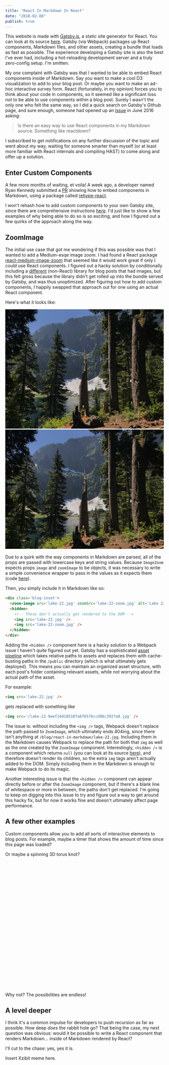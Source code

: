 ```yaml
---
title: "React In Markdown In React"
date: "2018-02-08"
publish: true
---
```


<section class="blog-section">

This website is made with <a href="https://www.gatsbyjs.org/" target="_blank">Gatsby.js</a>, a static site generator for React. You can look at its source <a href="https://github.com/prichey/prestonrichey.com" target="_blank">here</a>. Gatsby (via Webpack) packages up React components, Markdown files, and other assets, creating a bundle that loads as fast as possible. The experience developing a Gatsby site is also the best I've ever had, including a hot-reloading development server and a truly zero-config setup. I'm smitten.

My <em>one</em> complaint with Gatsby was that I wanted to be able to embed React components inside of Markdown. Say you want to make a cool D3 visualization to add to your blog post. Or maybe you want to make an ad-hoc interactive survey form. React (fortunately, in my opinion) forces you to think about your code in components, so it seemed like a significant loss <em>not</em> to be able to use components within a blog post. Surely I wasn't the only one who felt the same way, so I did a quick search on Gatsby's Github page, and sure enough, someone had opened up an <a href="https://github.com/gatsbyjs/gatsby/issues/312" target="_blank">issue</a> in June 2016 asking:

> Is there an easy way to use React components in my Markdown source. Something like reactdown?

I subscribed to get notifications on any further discussion of the topic and went about my way, waiting for someone smarter than myself (or at least more familiar with React internals and compiling HAST) to come along and offer up a solution.

</section>

<section class="blog-section">

## Enter Custom Components

A few more months of waiting, et voila! A week ago, a developer named Ryan Kennedy submitted a <a href="https://github.com/gatsbyjs/gatsby/pull/3732" target="_blank">PR</a> showing how to embed components in Markdown, using a package called <a href="https://github.com/rhysd/rehype-react" target="_blank">rehype-react</a>.

I won't rehash how to add custom components to your own Gatsby site, since there are comprehensive instructions <a href="https://using-remark.gatsbyjs.org/custom-components/" target="_blank">here</a>. I'd just like to show a few examples of why being able to do so is so exciting, and how I figured out a few quirks of the approach along the way.

</section>

<section class="blog-section">

## ZoomImage

The initial use case that got me wondering if this was possible was that I wanted to add a Medium-esqe image zoom. I had found a React package <a href="https://github.com/rpearce/react-medium-image-zoom" target="_blank">react-medium-image-zoom</a> that seemed like it would work great if only I could use React components. I figured out a hacky solution by conditionally including a <a href="https://github.com/fat/zoom.js/" target="_blank">different</a> (non-React) library for blog posts that had images, but this felt gross because the library didn't get rolled up into the bundle served by Gatsby, and was thus unoptimized. After figuring out how to add custom components, I happily swapped that approach out for one using an actual React component.

Here's what it looks like:

<div class="blog-inset">
  <zoom-image src='lake-22.jpg' zoomSrc='lake-22-zoom.jpg' alt='Lake 22'></zoom-image>
  <hidden>
    <img src='lake-22.jpg' />
    <img src='lake-22-zoom.jpg' />
  </hidden>
</div>

Due to a quirk with the way components in Markdown are parsed, all of the props are passed with lowercase keys and string values. Because `ImageZoom` expects props `image` and `zoomImage` to be objects, it was necessary to write a simple convenience wrapper to pass in the values as it expects them (code <a href="https://github.com/prichey/prestonrichey.com/blob/master/src/components/ZoomImage.js" target="_blank">here</a>).

Then, you simply include it in Markdown like so:

```html
<div class='blog-inset'>
  <zoom-image src='lake-22.jpg' zoomSrc='lake-22-zoom.jpg' alt='Lake 22'></zoom-image>
  <hidden>
    <!-- These don't actually get rendered to the DOM -->
    <img src='lake-22.jpg' />
    <img src='lake-22-zoom.jpg' />
  </hidden>
</div>
```

Adding the `<hidden />` component here is a hacky solution to a Webpack issue I haven't quite figured out yet. Gatsby has a sophisticated <a href="https://www.gatsbyjs.org/docs/adding-images-fonts-files/" target="_blank">asset pipeline</a> which takes relative paths to assets and replaces them with cache-busting paths in the `/public` directory (which is what ultimately gets deployed). This means you can maintain an organized asset structure, with each post's folder containing relevant assets, while not worrying about the actual path of the asset.

For example:

```html
<img src='lake-22.jpg' />
```

gets replaced with something like

```html
<img src='/lake-22-9eef24d18518fa6f6576ccd96c3927a0.jpg' />
```

The issue is: without including the `<img />` tags, Webpack doesn't replace the path passed to `ZoomImage`, which ultimately ends 404ing, since there isn't anything at `/blog/react-in-markdown/lake-22.jpg`. Including them in the Markdown causes Webpack to replace the path for both that `img` as well as the one created by the `ZoomImage` component. Interestingly, `<hidden />` is a component which returns `null` (you can look at its source <a href="https://github.com/prichey/prestonrichey.com/blob/master/src/components/Hidden.js" target="_blank">here</a>), and therefore doesn't render its children, so the extra `img` tags aren't actually added to the DOM. Simply including them in the Markdown is enough to make Webpack to do its magic.

Another interesting issue is that the `<hidden />` component can appear directly before or after the `ZoomImage` component, but if there's a blank line of whitespace or more in between, the paths don't get replaced. I'm going to keep on digging into this issue to try and figure out a way to get around this hacky fix, but for now it works fine and doesn't ultimately affect page performance.

</section>

<section class="blog-section">

## A few other examples

Custom components allow you to add all sorts of interactive elements to blog posts. For example, maybe a timer that shows the amount of time since this page was loaded?

<div>
  <countup></countup>
</div>

Or maybe a spinning 3D torus knot?

<div style="height: 400px;">
  <rainbowknot></rainbowknot>
</div>

Why not? The possibilities are endless!

</section>

<section class="blog-section">

## A level deeper

I think it's a common impulse for developers to push recursion as far as possible. How deep <em>does</em> the rabbit hole go? That being the case, my next question was obvious: would it be possible to write a React component that renders Markdown... inside of Markdown rendered by React?

I'll cut to the chase: yes, yes it is.

<div>
  <markdownrenderer></markdownrenderer>
</div>

Insert Xzibit meme here.

</section>
